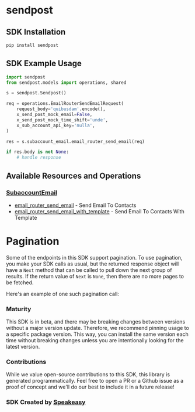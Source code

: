 # sendpost

<!-- Start SDK Installation -->
## SDK Installation

```bash
pip install sendpost
```
<!-- End SDK Installation -->

## SDK Example Usage
<!-- Start SDK Example Usage -->
```python
import sendpost
from sendpost.models import operations, shared

s = sendpost.Sendpost()

req = operations.EmailRouterSendEmailRequest(
    request_body='quibusdam'.encode(),
    x_send_post_mock_email=False,
    x_send_post_mock_time_shift='unde',
    x_sub_account_api_key='nulla',
)

res = s.subaccount_email.email_router_send_email(req)

if res.body is not None:
    # handle response
```
<!-- End SDK Example Usage -->

<!-- Start SDK Available Operations -->
## Available Resources and Operations


### [SubaccountEmail](docs/sdks/subaccountemail/README.md)

* [email_router_send_email](docs/sdks/subaccountemail/README.md#email_router_send_email) - Send Email To Contacts
* [email_router_send_email_with_template](docs/sdks/subaccountemail/README.md#email_router_send_email_with_template) - Send Email To Contacts With Template
<!-- End SDK Available Operations -->



<!-- Start Dev Containers -->



<!-- End Dev Containers -->



<!-- Start Pagination -->
# Pagination

Some of the endpoints in this SDK support pagination. To use pagination, you make your SDK calls as usual, but the
returned response object will have a `Next` method that can be called to pull down the next group of results. If the
return value of `Next` is `None`, then there are no more pages to be fetched.

Here's an example of one such pagination call:


<!-- End Pagination -->

<!-- Placeholder for Future Speakeasy SDK Sections -->



### Maturity

This SDK is in beta, and there may be breaking changes between versions without a major version update. Therefore, we recommend pinning usage
to a specific package version. This way, you can install the same version each time without breaking changes unless you are intentionally
looking for the latest version.

### Contributions

While we value open-source contributions to this SDK, this library is generated programmatically.
Feel free to open a PR or a Github issue as a proof of concept and we'll do our best to include it in a future release!

### SDK Created by [Speakeasy](https://docs.speakeasyapi.dev/docs/using-speakeasy/client-sdks)
